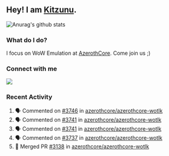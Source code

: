 ## Hey! I am [Kitzunu](https://Github.com/Kitzunu).

![Anurag's github stats](https://github-readme-stats.kitzunu.vercel.app/api?username=Kitzunu&show_icons=true)

### What do I do?

I focus on WoW Emulation at [AzerothCore](https://Github.com/AzerothCore). Come join us ;)

### Connect with me
[![](https://img.shields.io/badge/AzerothCore%20Discord-Connect%20with%20me!-green)](https://discord.com/invite/gkt4y2x)

### Recent Activity

<!--START_SECTION:activity-->
1. 🗣 Commented on [#3746](https://github.com/azerothcore/azerothcore-wotlk/issues/3746) in [azerothcore/azerothcore-wotlk](https://github.com/azerothcore/azerothcore-wotlk)
2. 🗣 Commented on [#3741](https://github.com/azerothcore/azerothcore-wotlk/issues/3741) in [azerothcore/azerothcore-wotlk](https://github.com/azerothcore/azerothcore-wotlk)
3. 🗣 Commented on [#3741](https://github.com/azerothcore/azerothcore-wotlk/issues/3741) in [azerothcore/azerothcore-wotlk](https://github.com/azerothcore/azerothcore-wotlk)
4. 🗣 Commented on [#3737](https://github.com/azerothcore/azerothcore-wotlk/issues/3737) in [azerothcore/azerothcore-wotlk](https://github.com/azerothcore/azerothcore-wotlk)
5. 🎉 Merged PR [#3138](https://github.com/azerothcore/azerothcore-wotlk/pull/3138) in [azerothcore/azerothcore-wotlk](https://github.com/azerothcore/azerothcore-wotlk)
<!--END_SECTION:activity-->
